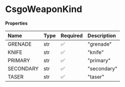 # CsgoWeaponKind

**Properties**

| Name      | Type | Required | Description |
| :-------- | :--- | :------- | :---------- |
| GRENADE   | str  | ✅       | "grenade"   |
| KNIFE     | str  | ✅       | "knife"     |
| PRIMARY   | str  | ✅       | "primary"   |
| SECONDARY | str  | ✅       | "secondary" |
| TASER     | str  | ✅       | "taser"     |
